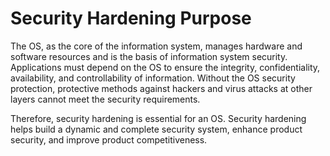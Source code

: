 # Security Hardening Purpose<a name="EN-US_TOPIC_0192977280"></a>

The OS, as the core of the information system, manages hardware and software resources and is the basis of information system security. Applications must depend on the OS to ensure the integrity, confidentiality, availability, and controllability of information. Without the OS security protection, protective methods against hackers and virus attacks at other layers cannot meet the security requirements.

Therefore, security hardening is essential for an OS. Security hardening helps build a dynamic and complete security system, enhance product security, and improve product competitiveness.

